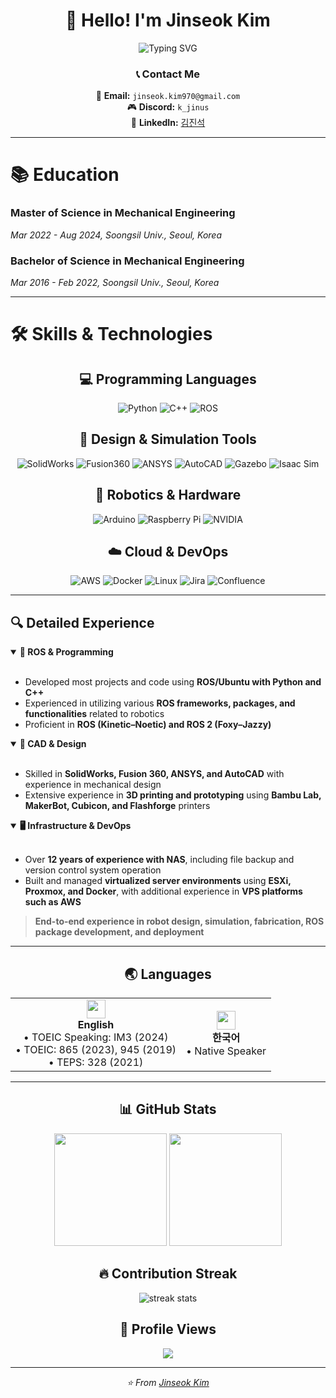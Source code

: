 <div align="center">
  
# 👋 Hello! I'm Jinseok Kim

<img src="https://readme-typing-svg.herokuapp.com?font=Fira+Code&pause=1000&color=36BCF7&center=true&vCenter=true&width=435&lines=Robotics+Engineer;ROS+%26+C%2B%2B+%26+Python+Developer;Mechanical+Engineering+Background;Always+Learning+New+Things!" alt="Typing SVG" />

### 📞 Contact Me

📧 **Email:** `jinseok.kim970@gmail.com`  
🎮 **Discord:** `k_jinus`  
💼 **LinkedIn:** [김진석](https://www.linkedin.com/in/%EC%A7%84%EC%84%9D-%EA%B9%80-836655225/)

</div>

---

# 📚 Education

### Master of Science in Mechanical Engineering
*Mar 2022 - Aug 2024, Soongsil Univ., Seoul, Korea*

### Bachelor of Science in Mechanical Engineering
*Mar 2016 - Feb 2022, Soongsil Univ., Seoul, Korea*

---

# 🛠 Skills & Technologies

<div align="center">

## 💻 Programming Languages
![Python](https://img.shields.io/badge/Python-3776AB?style=for-the-badge&logo=python&logoColor=white)
![C++](https://img.shields.io/badge/C++-00599C?style=for-the-badge&logo=cplusplus&logoColor=white)
![ROS](https://img.shields.io/badge/ROS-22314E?style=for-the-badge&logo=ros&logoColor=white)

## 🔧 Design & Simulation Tools
![SolidWorks](https://img.shields.io/badge/SolidWorks-FF0000?style=for-the-badge&logo=solidworks&logoColor=white)
![Fusion360](https://img.shields.io/badge/Fusion%20360-FF6600?style=for-the-badge&logo=autodesk&logoColor=white)
![ANSYS](https://img.shields.io/badge/ANSYS-FFB71B?style=for-the-badge&logo=ansys&logoColor=black)
![AutoCAD](https://img.shields.io/badge/AutoCAD-E51050?style=for-the-badge&logo=autodesk&logoColor=white)
![Gazebo](https://img.shields.io/badge/Gazebo-FF6600?style=for-the-badge&logo=gazebo&logoColor=white)
![Isaac Sim](https://img.shields.io/badge/Isaac%20Sim-76B900?style=for-the-badge&logo=nvidia&logoColor=white)

## 🤖 Robotics & Hardware
![Arduino](https://img.shields.io/badge/Arduino-00979D?style=for-the-badge&logo=arduino&logoColor=white)
![Raspberry Pi](https://img.shields.io/badge/Raspberry%20Pi-A22846?style=for-the-badge&logo=raspberry-pi&logoColor=white)
![NVIDIA](https://img.shields.io/badge/NVIDIA%20Jetson-76B900?style=for-the-badge&logo=nvidia&logoColor=white)

## ☁️ Cloud & DevOps
![AWS](https://img.shields.io/badge/AWS-232F3E?style=for-the-badge&logo=amazon-aws&logoColor=white)
![Docker](https://img.shields.io/badge/Docker-2496ED?style=for-the-badge&logo=docker&logoColor=white)
![Linux](https://img.shields.io/badge/Linux-FCC624?style=for-the-badge&logo=linux&logoColor=black)
![Jira](https://img.shields.io/badge/Jira-0052CC?style=for-the-badge&logo=jira&logoColor=white)
![Confluence](https://img.shields.io/badge/Confluence-172B4D?style=for-the-badge&logo=confluence&logoColor=white)

</div>

---

## 🔍 Detailed Experience

<details open>
<summary><b>🤖 ROS & Programming</b></summary>
<br>

- Developed most projects and code using **ROS/Ubuntu with Python and C++**
- Experienced in utilizing various **ROS frameworks, packages, and functionalities** related to robotics
- Proficient in **ROS (Kinetic–Noetic) and ROS 2 (Foxy–Jazzy)**

</details>

<details open>
<summary><b>🎨 CAD & Design</b></summary>
<br>

- Skilled in **SolidWorks, Fusion 360, ANSYS, and AutoCAD** with experience in mechanical design
- Extensive experience in **3D printing and prototyping** using **Bambu Lab, MakerBot, Cubicon, and Flashforge** printers

</details>

<details open>
<summary><b>🖥️ Infrastructure & DevOps</b></summary>
<br>

- Over **12 years of experience with NAS**, including file backup and version control system operation
- Built and managed **virtualized server environments** using **ESXi, Proxmox, and Docker**, with additional experience in **VPS platforms such as AWS**

</details>

> **End-to-end experience in robot design, simulation, fabrication, ROS package development, and deployment**

---

<div align="center">

## 🌏 Languages

<table>
<tr>
<td align="center">
<img src="https://cdnjs.cloudflare.com/ajax/libs/flag-icon-css/3.5.0/flags/4x3/us.svg" width="30">
<br><b>English</b>
<br>• TOEIC Speaking: IM3 (2024)
<br>• TOEIC: 865 (2023), 945 (2019)
<br>• TEPS: 328 (2021)
</td>
<td align="center">
<img src="https://cdnjs.cloudflare.com/ajax/libs/flag-icon-css/3.5.0/flags/4x3/kr.svg" width="30">
<br><b>한국어</b>
<br>• Native Speaker
</td>
</tr>
</table>

</div>

---

<div align="center">

## 📊 GitHub Stats

<p>
  <img height="180em" src="https://github-readme-stats.vercel.app/api?username=kemjensak&show_icons=true&theme=tokyonight&include_all_commits=true&count_private=true"/>
  <img height="180em" src="https://github-readme-stats.vercel.app/api/top-langs/?username=kemjensak&layout=compact&langs_count=8&theme=tokyonight"/>
</p>

## 🔥 Contribution Streak

<p>
  <img src="https://github-readme-streak-stats.herokuapp.com/?user=kemjensak&theme=tokyonight" alt="streak stats"/>
</p>

## 🎯 Profile Views

![](https://komarev.com/ghpvc/?username=kemjensak&color=blueviolet&style=flat-square)

---

<p align="center">
  <i>⭐️ From <a href="https://github.com/kemjensak">Jinseok Kim</a></i>
</p>

</div>
